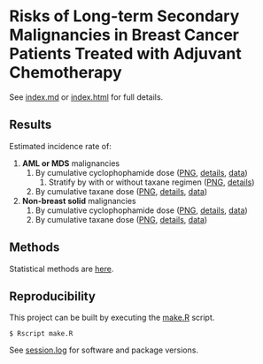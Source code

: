 # Risks of Long-term Secondary Malignancies in Breast Cancer Patients Treated with Adjuvant Chemotherapy

See [index.md](index.md) or [index.html](index.html) for full details.

## Results

Estimated incidence rate of:

1. **AML or MDS** malignancies
    1. By cumulative cyclophophamide dose ([PNG](AMLorMDS_Cyclophosphamide.png), [details](index.md#cyclophosphamide), [data](AMLorMDS_Cyclophosphamide.csv))
        1. Stratify by with or without taxane regimen ([PNG](AMLorMDS_Cyclophosphamide_byTaxane.png), [details](index.md#cyclophosphamide-with-and-without-taxane))
    1. By cumulative taxane dose ([PNG](AMLorMDS_Taxane.png), [details](index.md#taxane), [data](AMLorMDS_Taxane.csv))
1. **Non-breast solid** malignancies
    1. By cumulative cyclophophamide dose ([PNG](NonBreastSolid_Cyclophosphamide.png), [details](index.md#cyclophosphamide-1), [data](NonBreastSolid_Cyclophosphamide.csv))
    1. By cumulative taxane dose ([PNG](NonBreastSolid_Taxane.png), [details](index.md#taxane-1), [data](NonBreastSolid_Taxane.csv))


## Methods

Statistical methods are [here](index.md#meta-regression).


## Reproducibility

This project can be built by executing the [make.R](make.R) script.

```
$ Rscript make.R
```

See [session.log](session.log) for software and package versions.
